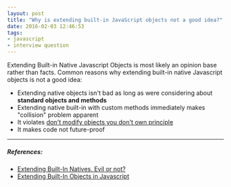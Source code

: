 ```yaml
---
layout: post
title: "Why is extending built-in JavaScript objects not a good idea?"
date: 2016-02-03 12:46:53
tags:
- javascript
- interview question
---
```


Extending Built-in Native Javascript Objects is most likely an opinion base rather than facts.
Common reasons why extending built-in native Javascript objects is not a good idea:

- Extending native objects isn't bad as long as were considering about **standard objects and methods**
- Extending native built-in with custom methods immediately makes "collision" problem apparent
- It violates [don't modify objects you don't own principle](https://www.nczonline.net/blog/2010/03/02/maintainable-javascript-dont-modify-objects-you-down-own/)
- It makes code not future-proof



-----

##### **References:**

- [Extending Built-In Natives. Evil or not?](http://perfectionkills.com/extending-native-builtins/)
- [Extending Built-In Objects in Javascript](https://www.kirupa.com/html5/extending_built_in_objects_javascript.htm)
